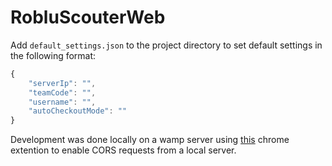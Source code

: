 # RobluScouterWeb
Add `default_settings.json` to the project directory to set default settings in the following format:

```javascript
{
	"serverIp": "",
	"teamCode": "",
	"username": "",
	"autoCheckoutMode": ""
}
```

Development was done locally on a wamp server using [this](https://chrome.google.com/webstore/detail/cors-toggle/jioikioepegflmdnbocfhgmpmopmjkim?utm_source=chrome-ntp-icon) chrome extention to enable CORS requests from a local server.
